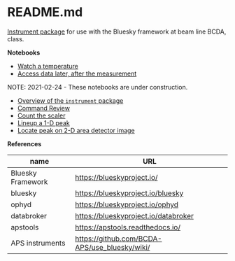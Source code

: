 # README.md

[Instrument package](https://github.com/BCDA-APS/use_bluesky/tree/main/instrument_package_guide.md) for use with the Bluesky framework at beam line BCDA, class.

**Notebooks**

* [Watch a temperature](https://nbviewer.jupyter.org/github/BCDA-APS/bluesky_instrument_training/blob/main/watch_temperature.ipynb)
* [Access data later, after the measurement](https://nbviewer.jupyter.org/github/BCDA-APS/bluesky_instrument_training/blob/main/after_measurement.ipynb)

NOTE: 2021-02-24 - These notebooks are  under construction.

* [Overview of the `instrument` package](https://nbviewer.jupyter.org/github/BCDA-APS/bluesky_instrument_training/blob/main/describe_instrument.ipynb)
* [Command Review](https://nbviewer.jupyter.org/github/BCDA-APS/bluesky_instrument_training/blob/main/command_review.ipynb)
* [Count the scaler](https://nbviewer.jupyter.org/github/BCDA-APS/bluesky_instrument_training/blob/main/count_scaler.ipynb)
* [Lineup a 1-D peak](https://nbviewer.jupyter.org/github/BCDA-APS/bluesky_instrument_training/blob/main/lineup_1d_peak.ipynb)
* [Locate peak on 2-D area detector image](https://nbviewer.jupyter.org/github/BCDA-APS/bluesky_instrument_training/blob/main/locate_image_peak.ipynb)

**References**

name | URL
--- | ---
Bluesky Framework | https://blueskyproject.io/
bluesky | https://blueskyproject.io/bluesky
ophyd | https://blueskyproject.io/ophyd
databroker | https://blueskyproject.io/databroker
apstools | https://apstools.readthedocs.io/
APS instruments | https://github.com/BCDA-APS/use_bluesky/wiki/
